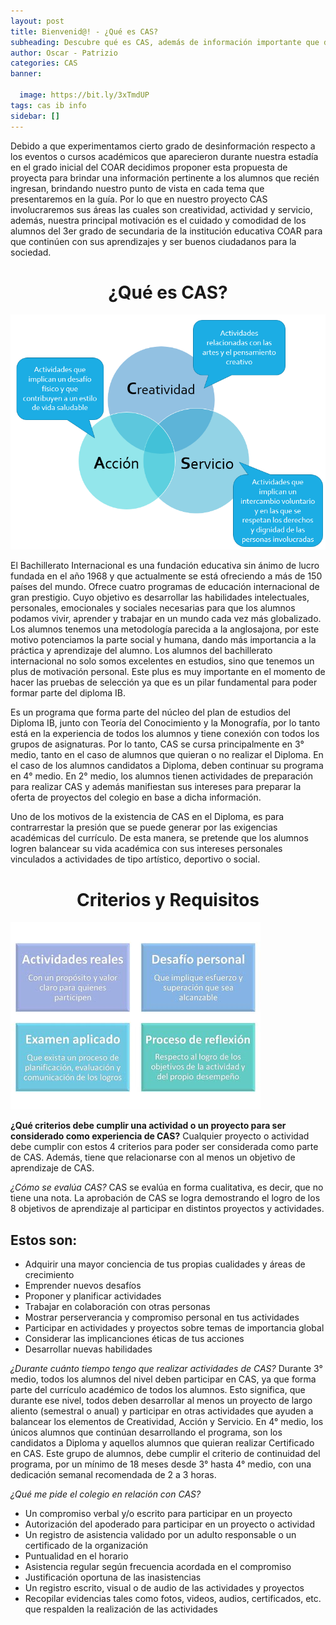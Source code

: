 ```yaml
---
layout: post
title: Bienvenid@! - ¿Qué es CAS?
subheading: Descubre qué es CAS, además de información importante que debes conocer :D
author: Oscar - Patrizio
categories: CAS
banner:

  image: https://bit.ly/3xTmdUP
tags: cas ib info
sidebar: []
---
```


Debido a que experimentamos cierto grado de desinformación respecto a los eventos o cursos académicos que aparecieron durante nuestra estadía en el grado inicial del COAR decidimos proponer esta propuesta de proyecta para brindar una información pertinente a los alumnos que recién ingresan, brindando nuestro punto de vista en cada tema que presentaremos en la guía. Por lo que en nuestro proyecto CAS involucraremos sus áreas las cuales son creatividad, actividad y servicio, además, nuestra principal motivación es el cuidado y comodidad de los alumnos del 3er grado de secundaria de la institución educativa COAR para que continúen con sus aprendizajes y ser buenos ciudadanos para la sociedad.

<h1 align="center">¿Qué es CAS?</h1>	

![CAS](/assets/images/banners/cas1.png)

El Bachillerato Internacional es una fundación educativa sin ánimo de lucro fundada en el año 1968 y que actualmente se está ofreciendo a más de 150 países del mundo. Ofrece cuatro programas de educación internacional de gran prestigio. Cuyo objetivo es desarrollar las habilidades intelectuales, personales, emocionales y sociales necesarias para que los alumnos podamos vivir, aprender y trabajar en un mundo cada vez más globalizado. Los alumnos tenemos una metodología parecida a la anglosajona, por este motivo potenciamos la parte social y humana,  dando más importancia a la práctica y aprendizaje del alumno. Los alumnos del bachillerato internacional no solo somos excelentes en estudios, sino que tenemos un plus de motivación personal. Este plus es muy importante en el momento de hacer las pruebas de selección ya que es un pilar fundamental para poder formar parte del diploma IB.

Es un programa que forma parte del núcleo del plan de estudios del Diploma IB, junto con Teoría del Conocimiento y la Monografía, por lo tanto está en la experiencia de todos los alumnos y tiene conexión con todos los grupos de asignaturas. Por lo tanto, CAS se cursa principalmente en 3° medio, tanto en el caso de alumnos que quieran o no realizar el Diploma. En el caso de los alumnos candidatos a Diploma, deben continuar su programa en 4° medio. En 2° medio, los alumnos tienen actividades de preparación para realizar CAS y además manifiestan sus intereses para preparar la oferta de proyectos del colegio en base a dicha información.

Uno de los motivos de la existencia de CAS en el Diploma, es para contrarrestar la presión que se puede generar por las exigencias académicas del currículo. De esta manera, se pretende que los alumnos logren balancear su vida académica con sus intereses personales vinculados a actividades de tipo artístico, deportivo o social. 


<h1 align="center">Criterios y Requisitos</h1>	

![CAS](/assets/images/banners/cas2.jpg)

**¿Qué criterios debe cumplir una actividad o un proyecto para ser considerado como experiencia de CAS?**
Cualquier proyecto o actividad debe cumplir con estos 4 criterios para poder ser considerada como parte de CAS. 
Además, tiene que relacionarse con al menos un objetivo de aprendizaje de CAS.

*¿Cómo se evalúa CAS?*
CAS se evalúa en forma cualitativa, es decir, que no tiene una nota. 
La aprobación de CAS se logra demostrando el logro de los 8 objetivos de aprendizaje al participar en distintos proyectos y actividades.

## Estos son:
* Adquirir una mayor conciencia de tus propias cualidades y áreas de crecimiento
* Emprender nuevos desafíos
* Proponer y planificar actividades
* Trabajar en colaboración con otras personas
* Mostrar perserverancia y compromiso personal en tus actividades
* Participar en actividades y proyectos sobre temas de importancia global
* Considerar las implicanciones éticas de tus acciones
* Desarrollar nuevas habilidades

*¿Durante cuánto tiempo tengo que realizar actividades de CAS?*
Durante 3° medio, todos los alumnos del nivel deben participar en CAS, ya que forma parte del currículo académico de todos los alumnos. Esto significa, que durante ese nivel, todos deben desarrollar al menos un proyecto de largo aliento (semestral o anual) y participar en otras actividades que ayuden a balancear los elementos de Creatividad, Acción y Servicio. En 4° medio, los únicos alumnos que continúan desarrollando el programa, son los candidatos a Diploma y aquellos alumnos que quieran realizar Certificado en CAS. Este grupo de alumnos, debe cumplir el criterio de continuidad del programa, por un mínimo de 18 meses desde 3° hasta 4° medio, con una dedicación semanal recomendada de 2 a 3 horas.


*¿Qué me pide el colegio en relación con CAS?*
* Un compromiso verbal y/o escrito para participar en un proyecto
* Autorización del apoderado para participar en un proyecto o actividad
* Un registro de asistencia validado por un adulto responsable o un certificado de la organización
* Puntualidad en el horario
* Asistencia regular según frecuencia acordada en el compromiso
* Justificación oportuna de las inasistencias
* Un registro escrito, visual o de audio de las actividades y proyectos
* Recopilar evidencias tales como fotos, videos, audios, certificados, etc. que respalden la realización de las actividades



